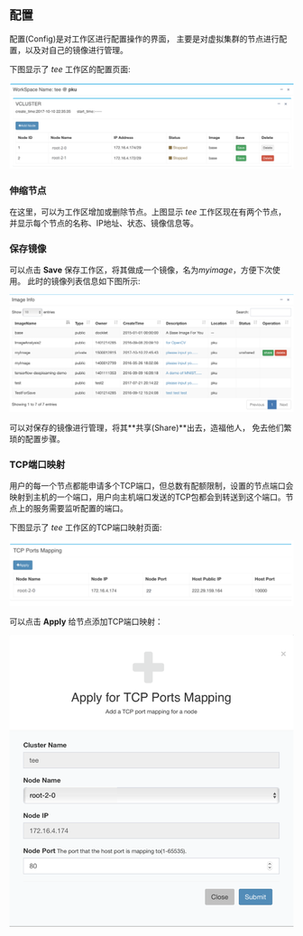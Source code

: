 ## 配置 ##

配置(Config)是对工作区进行配置操作的界面，
主要是对虚拟集群的节点进行配置，以及对自己的镜像进行管理。

下图显示了 *tee* 工作区的配置页面:

<img src="../images/config-workspace.png" width="600" alt="workspace
config">

### 伸缩节点

在这里，可以为工作区增加或删除节点。上图显示 *tee* 工作区现在有两个节点，
并显示每个节点的名称、IP地址、状态、镜像信息等。

### 保存镜像

可以点击 **Save** 保存工作区，将其做成一个镜像，名为*myimage*，方便下次使用。
此时的镜像列表信息如下图所示:

<img src="../images/config-image.png" width="700" alt="image config">

可以对保存的镜像进行管理，将其**共享(Share)**出去，造福他人，
免去他们繁琐的配置步骤。

### TCP端口映射

用户的每一个节点都能申请多个TCP端口，但总数有配额限制，设置的节点端口会映射到主机的一个端口，用户向主机端口发送的TCP包都会到转送到这个端口。节点上的服务需要监听配置的端口。

下图显示了 *tee* 工作区的TCP端口映射页面:

<img src="../images/config-tcp.png" width="700" alt="image config">

可以点击 **Apply** 给节点添加TCP端口映射：

<img src="../images/config-tcpapply.png" width="700" alt="image config">
